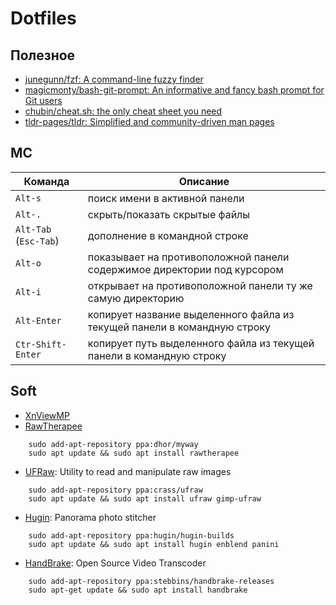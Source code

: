 # Dotfiles

## Полезное 

* [junegunn/fzf: A command-line fuzzy finder](https://github.com/junegunn/fzf)
* [magicmonty/bash-git-prompt: An informative and fancy bash prompt for Git users](https://github.com/magicmonty/bash-git-prompt)
* [chubin/cheat.sh: the only cheat sheet you need](https://github.com/chubin/cheat.sh)
* [tldr-pages/tldr: Simplified and community-driven man pages](https://github.com/tldr-pages/tldr)

## MC

| Команда               | Описание                                                                 |
| --------------------- | ------------------------------------------------------------------------ |
| `Alt-s`               | поиск имени в активной панели                                            |
| `Alt-.`               | скрыть/показать скрытые файлы                                            |
| `Alt-Tab` (`Esc-Tab`) | дополнение в командной строке                                            |
| `Alt-o`               | показывает на противоположной панели содержимое директории под курсором  |
| `Alt-i`               | открывает на противоположной панели ту же самую директорию               |
| `Alt-Enter`           | копирует название выделенного файла из текущей панели в командную строку |
| `Ctr-Shift-Enter`     | копирует путь выделенного файла из текущей панели в командную строку     |

## Soft

- [XnViewMP](https://www.xnview.com/en/xnviewmp/#downloads)
- [RawTherapee](http://rawtherapee.com/)
```
    sudo add-apt-repository ppa:dhor/myway
    sudo apt update && sudo apt install rawtherapee
```
- [UFRaw](http://ufraw.sourceforge.net/): Utility to read and manipulate raw images
```
    sudo add-apt-repository ppa:crass/ufraw
    sudo apt update && sudo apt install ufraw gimp-ufraw
```
- [Hugin](http://hugin.sourceforge.net/): Panorama photo stitcher 
```
    sudo add-apt-repository ppa:hugin/hugin-builds
    sudo apt update && sudo apt install hugin enblend panini
```
- [HandBrake](https://handbrake.fr/): Open Source Video Transcoder
```
    sudo add-apt-repository ppa:stebbins/handbrake-releases
    sudo apt-get update && sudo apt install handbrake
```
